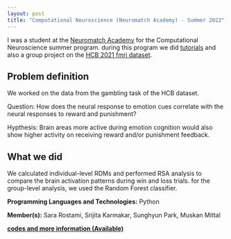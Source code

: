```yaml
---
layout: post
title: "Computational Neuroscience (Neuromatch Academy) - Summer 2022"
---
```


I was a student at the [Neuromatch Academy](https://academy.neuromatch.io/) for the Computational Neuroscience summer program. during this program we did [tutorials](https://compneuro.neuromatch.io/tutorials/intro.html) and also a group project on the [HCB 2021 fmri dataset](https://www.humanconnectome.org/).

## Problem definition
We worked on the data from the gambling task of the HCB dataset.<p>Question: How does the neural response to emotion cues correlate with the neural responses to reward and punishment?</p>
<p> Hypthesis: Brain areas more active during emotion cognition would also show higher activity on receiving reward and/or punishment feedback.</p>

## What we did
We calculated individual-level RDMs and performed RSA analysis to compare the brain activation patterns during win and loss trials. for the group-level analysis, we used the Random Forest classifier.
 

**Programming Languages and Technologies:** Python

**Member(s):** Sara Rostami, Srijita Karmakar, Sunghyun Park, Muskan Mittal

**[codes and more information (Available)](#)**
